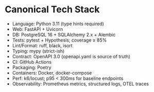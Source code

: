# Canonical Tech Stack
- Language: Python 3.11 (type hints required)
- Web: FastAPI + Uvicorn
- DB: PostgreSQL 16 + SQLAlchemy 2.x + Alembic
- Tests: pytest + Hypothesis; coverage ≥ 85%
- Lint/Format: ruff, black, isort
- Typing: mypy (strict-ish)
- Contract: OpenAPI 3.0 (openapi.yaml is source of truth)
- CI: GitHub Actions
- Packaging: Poetry
- Containers: Docker, docker-compose
- Perf: k6/locust; p95 < 300ms for baseline endpoints
- Observability: Prometheus metrics, structured logs, OTEL traces
